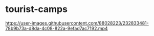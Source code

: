 # tourist-camps







https://user-images.githubusercontent.com/88028223/232833481-78b9b73a-d8da-4c08-822a-9efad7ac7192.mp4

